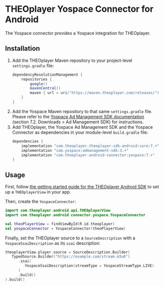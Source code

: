 # THEOplayer Yospace Connector for Android

The Yospace connector provides a Yospace integration for THEOplayer.

## Installation

1. Add the THEOplayer Maven repository to your project-level `settings.gradle` file:
   ```groovy
   dependencyResolutionManagement {
       repositories {
           google()
           mavenCentral()
           maven { url = uri("https://maven.theoplayer.com/releases/") }
       }
   }
   ```
2. Add the Yospace Maven repository to that same `settings.gradle` file.
   Please refer to the [Yospace Ad Management SDK documentation][yospace-userguide] (section 7.2. Downloads > Ad Management SDK) for instructions.
3. Add THEOplayer, the Yospace Ad Management SDK and the Yospace Connector as dependencies in your module-level `build.gradle` file:
   ```groovy
   dependencies {
       implementation "com.theoplayer.theoplayer-sdk-android:core:7.+"
       implementation "com.yospace:admanagement-sdk:3.+"
       implementation "com.theoplayer.android-connector:yospace:7.+"
   }
   ```

## Usage

First, follow [the getting started guide for the THEOplayer Android SDK][android-getting-started]
to set up a `THEOplayerView` in your app.

Then, create the `YospaceConnector`:

```kotlin
import com.theoplayer.android.api.THEOplayerView
import com.theoplayer.android.connector.yospace.YospaceConnector

val theoPlayerView = findViewById(R.id.theoplayer)
val yospaceConnector = YospaceConnector(theoPlayerView)
```

Finally, set the THEOplayer source to a `SourceDescription` with a `YospaceSsaiDescription` as its `ssai` description:
```kotlin
theoplayerView.player.source = SourceDescription.Builder(
   TypedSource.Builder("https://example.com/stream.m3u8")
      .ssai(
         YospaceSsaiDescription(streamType = YospaceStreamType.LIVE)
      )
      .build()
).build()
```

[yospace-userguide]: https://developer.yospace.com/sdk-documentation/android/userguide/latest/en/index-en.html
[android-getting-started]: https://www.theoplayer.com/docs/theoplayer/getting-started/sdks/android/getting-started/
